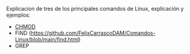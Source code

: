 Explicacion de tres de los principales comandos de Linux, explicación y ejemplos:

- [CHMOD](https://github.com/FelixCarrascoDAM/Comandos-Linux/blob/main/chmod.html)
- FIND (https://github.com/FelixCarrascoDAM/Comandos-Linux/blob/main/find.html)
- GREP 
